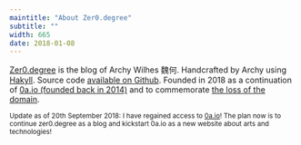 ```yaml
---
maintitle: "About Zer0.degree"
subtitle: ""
width: 665
date: 2018-01-08
---
```

[Zer0.degree](http://zer0.degree/) is the blog of Archy Wilhes 魏何. Handcrafted by Archy using [Hakyll](https://jaspervdj.be/hakyll/). Source code [available on Github](https://github.com/arrchyy/zer0.degree). Founded in 2018 as a continuation of [0a.io (founded back in 2014)](https://web.archive.org/web/20171115194901/0a.io) and to commemorate [the loss of the domain](http://zer0.degree/chapter2/losing-my-Hover-registered-email-and-domain.html).

<small>Update as of 20th September 2018: I have regained access to [0a.io](http://0a.io)! The plan now is to continue zer0.degree as a blog and kickstart 0a.io as a new website about arts and technologies!</small>
